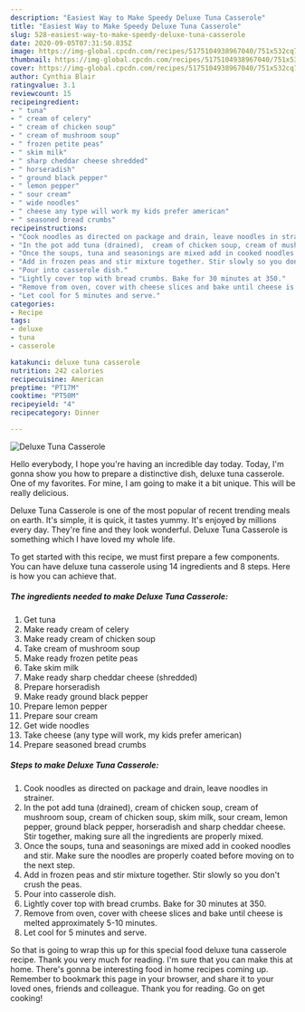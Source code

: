 ```yaml
---
description: "Easiest Way to Make Speedy Deluxe Tuna Casserole"
title: "Easiest Way to Make Speedy Deluxe Tuna Casserole"
slug: 528-easiest-way-to-make-speedy-deluxe-tuna-casserole
date: 2020-09-05T07:31:50.835Z
image: https://img-global.cpcdn.com/recipes/5175104938967040/751x532cq70/deluxe-tuna-casserole-recipe-main-photo.jpg
thumbnail: https://img-global.cpcdn.com/recipes/5175104938967040/751x532cq70/deluxe-tuna-casserole-recipe-main-photo.jpg
cover: https://img-global.cpcdn.com/recipes/5175104938967040/751x532cq70/deluxe-tuna-casserole-recipe-main-photo.jpg
author: Cynthia Blair
ratingvalue: 3.1
reviewcount: 15
recipeingredient:
- " tuna"
- " cream of celery"
- " cream of chicken soup"
- " cream of mushroom soup"
- " frozen petite peas"
- " skim milk"
- " sharp cheddar cheese shredded"
- " horseradish"
- " ground black pepper"
- " lemon pepper"
- " sour cream"
- " wide noodles"
- " cheese any type will work my kids prefer american"
- " seasoned bread crumbs"
recipeinstructions:
- "Cook noodles as directed on package and drain, leave noodles in strainer."
- "In the pot add tuna (drained),  cream of chicken soup, cream of mushroom soup, cream of chicken soup, skim milk, sour cream, lemon pepper, ground black pepper, horseradish and sharp cheddar cheese. Stir together, making sure all the ingredients are properly mixed."
- "Once the soups, tuna and seasonings are mixed add in cooked noodles and stir. Make sure the noodles are properly coated before moving on to the next step."
- "Add in frozen peas and stir mixture together. Stir slowly so you don&#39;t crush the peas."
- "Pour into casserole dish."
- "Lightly cover top with bread crumbs. Bake for 30 minutes at 350."
- "Remove from oven, cover with cheese slices and bake until cheese is melted approximately 5-10 minutes."
- "Let cool for 5 minutes and serve."
categories:
- Recipe
tags:
- deluxe
- tuna
- casserole

katakunci: deluxe tuna casserole 
nutrition: 242 calories
recipecuisine: American
preptime: "PT17M"
cooktime: "PT50M"
recipeyield: "4"
recipecategory: Dinner

---
```



![Deluxe Tuna Casserole](https://img-global.cpcdn.com/recipes/5175104938967040/751x532cq70/deluxe-tuna-casserole-recipe-main-photo.jpg)

Hello everybody, I hope you're having an incredible day today. Today, I'm gonna show you how to prepare a distinctive dish, deluxe tuna casserole. One of my favorites. For mine, I am going to make it a bit unique. This will be really delicious.

Deluxe Tuna Casserole is one of the most popular of recent trending meals on earth. It's simple, it is quick, it tastes yummy. It's enjoyed by millions every day. They're fine and they look wonderful. Deluxe Tuna Casserole is something which I have loved my whole life.




To get started with this recipe, we must first prepare a few components. You can have deluxe tuna casserole using 14 ingredients and 8 steps. Here is how you can achieve that.

<!--inarticleads1-->

##### The ingredients needed to make Deluxe Tuna Casserole:

1. Get  tuna
1. Make ready  cream of celery
1. Make ready  cream of chicken soup
1. Take  cream of mushroom soup
1. Make ready  frozen petite peas
1. Take  skim milk
1. Make ready  sharp cheddar cheese (shredded)
1. Prepare  horseradish
1. Make ready  ground black pepper
1. Prepare  lemon pepper
1. Prepare  sour cream
1. Get  wide noodles
1. Take  cheese (any type will work, my kids prefer american)
1. Prepare  seasoned bread crumbs




<!--inarticleads2-->

##### Steps to make Deluxe Tuna Casserole:

1. Cook noodles as directed on package and drain, leave noodles in strainer.
1. In the pot add tuna (drained),  cream of chicken soup, cream of mushroom soup, cream of chicken soup, skim milk, sour cream, lemon pepper, ground black pepper, horseradish and sharp cheddar cheese. Stir together, making sure all the ingredients are properly mixed.
1. Once the soups, tuna and seasonings are mixed add in cooked noodles and stir. Make sure the noodles are properly coated before moving on to the next step.
1. Add in frozen peas and stir mixture together. Stir slowly so you don&#39;t crush the peas.
1. Pour into casserole dish.
1. Lightly cover top with bread crumbs. Bake for 30 minutes at 350.
1. Remove from oven, cover with cheese slices and bake until cheese is melted approximately 5-10 minutes.
1. Let cool for 5 minutes and serve.




So that is going to wrap this up for this special food deluxe tuna casserole recipe. Thank you very much for reading. I'm sure that you can make this at home. There's gonna be interesting food in home recipes coming up. Remember to bookmark this page in your browser, and share it to your loved ones, friends and colleague. Thank you for reading. Go on get cooking!
